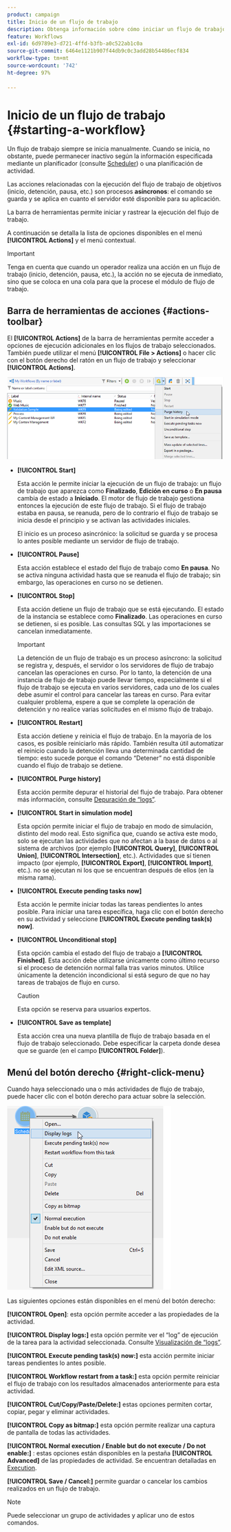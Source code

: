 ```yaml
---
product: campaign
title: Inicio de un flujo de trabajo
description: Obtenga información sobre cómo iniciar un flujo de trabajo y descubra acciones de flujos de trabajo en la barra de herramientas y el menú que aparece al hacer clic con el botón derecho
feature: Workflows
exl-id: 6d9789e3-d721-4ffd-b3fb-a0c522ab1c0a
source-git-commit: 6464e1121b907f44db9c0c3add28b54486ecf834
workflow-type: tm+mt
source-wordcount: '742'
ht-degree: 97%

---
```


# Inicio de un flujo de trabajo {#starting-a-workflow}

Un flujo de trabajo siempre se inicia manualmente. Cuando se inicia, no obstante, puede permanecer inactivo según la información especificada mediante un planificador (consulte [Scheduler](scheduler.md)) o una planificación de actividad.

Las acciones relacionadas con la ejecución del flujo de trabajo de objetivos (inicio, detención, pausa, etc.) son procesos **asíncronos**: el comando se guarda y se aplica en cuanto el servidor esté disponible para su aplicación.

La barra de herramientas permite iniciar y rastrear la ejecución del flujo de trabajo.

A continuación se detalla la lista de opciones disponibles en el menú **[!UICONTROL Actions]** y el menú contextual.

>[!IMPORTANT]
>
>Tenga en cuenta que cuando un operador realiza una acción en un flujo de trabajo (inicio, detención, pausa, etc.), la acción no se ejecuta de inmediato, sino que se coloca en una cola para que la procese el módulo de flujo de trabajo.

## Barra de herramientas de acciones {#actions-toolbar}

El **[!UICONTROL Actions]** de la barra de herramientas permite acceder a opciones de ejecución adicionales en los flujos de trabajo seleccionados. También puede utilizar el menú **[!UICONTROL File > Actions]** o hacer clic con el botón derecho del ratón en un flujo de trabajo y seleccionar **[!UICONTROL Actions]**.

![](assets/purge_historique.png)

* **[!UICONTROL Start]**

   Esta acción le permite iniciar la ejecución de un flujo de trabajo: un flujo de trabajo que aparezca como **Finalizado**, **Edición en curso** o **En pausa** cambia de estado a **Iniciado**. El motor de flujo de trabajo gestiona entonces la ejecución de este flujo de trabajo. Si el flujo de trabajo estaba en pausa, se reanuda, pero de lo contrario el flujo de trabajo se inicia desde el principio y se activan las actividades iniciales.

   El inicio es un proceso asincrónico: la solicitud se guarda y se procesa lo antes posible mediante un servidor de flujo de trabajo.

* **[!UICONTROL Pause]**

   Esta acción establece el estado del flujo de trabajo como **En pausa**. No se activa ninguna actividad hasta que se reanuda el flujo de trabajo; sin embargo, las operaciones en curso no se detienen.

* **[!UICONTROL Stop]**

   Esta acción detiene un flujo de trabajo que se está ejecutando. El estado de la instancia se establece como **Finalizado**. Las operaciones en curso se detienen, si es posible. Las consultas SQL y las importaciones se cancelan inmediatamente.

   >[!IMPORTANT]
   >
   >La detención de un flujo de trabajo es un proceso asíncrono: la solicitud se registra y, después, el servidor o los servidores de flujo de trabajo cancelan las operaciones en curso. Por lo tanto, la detención de una instancia de flujo de trabajo puede llevar tiempo, especialmente si el flujo de trabajo se ejecuta en varios servidores, cada uno de los cuales debe asumir el control para cancelar las tareas en curso. Para evitar cualquier problema, espere a que se complete la operación de detención y no realice varias solicitudes en el mismo flujo de trabajo.

* **[!UICONTROL Restart]**

   Esta acción detiene y reinicia el flujo de trabajo. En la mayoría de los casos, es posible reiniciarlo más rápido. También resulta útil automatizar el reinicio cuando la detención lleva una determinada cantidad de tiempo: esto sucede porque el comando “Detener” no está disponible cuando el flujo de trabajo se detiene.

* **[!UICONTROL Purge history]**

   Esta acción permite depurar el historial del flujo de trabajo. Para obtener más información, consulte [Depuración de “logs”](monitor-workflow-execution.md#purging-the-logs).

* **[!UICONTROL Start in simulation mode]**

   Esta opción permite iniciar el flujo de trabajo en modo de simulación, distinto del modo real. Esto significa que, cuando se activa este modo, solo se ejecutan las actividades que no afectan a la base de datos o al sistema de archivos (por ejemplo **[!UICONTROL Query]**, **[!UICONTROL Union]**, **[!UICONTROL Intersection]**, etc.). Actividades que sí tienen impacto (por ejemplo, **[!UICONTROL Export]**, **[!UICONTROL Import]**, etc.). no se ejecutan ni los que se encuentran después de ellos (en la misma rama).

* **[!UICONTROL Execute pending tasks now]**

   Esta acción le permite iniciar todas las tareas pendientes lo antes posible. Para iniciar una tarea específica, haga clic con el botón derecho en su actividad y seleccione **[!UICONTROL Execute pending task(s) now]**.

* **[!UICONTROL Unconditional stop]**

   Esta opción cambia el estado del flujo de trabajo a **[!UICONTROL Finished]**. Esta acción debe utilizarse únicamente como último recurso si el proceso de detención normal falla tras varios minutos. Utilice únicamente la detención incondicional si está seguro de que no hay tareas de trabajos de flujo en curso.

   >[!CAUTION]
   >
   >Esta opción se reserva para usuarios expertos.

* **[!UICONTROL Save as template]**

   Esta acción crea una nueva plantilla de flujo de trabajo basada en el flujo de trabajo seleccionado. Debe especificar la carpeta donde desea que se guarde (en el campo **[!UICONTROL Folder]**).

## Menú del botón derecho {#right-click-menu}

Cuando haya seleccionado una o más actividades de flujo de trabajo, puede hacer clic con el botón derecho para actuar sobre la selección.

![](assets/contextual_menu.png)

Las siguientes opciones están disponibles en el menú del botón derecho:

**[!UICONTROL Open]**: esta opción permite acceder a las propiedades de la actividad.

**[!UICONTROL Display logs:]** esta opción permite ver el “log” de ejecución de la tarea para la actividad seleccionada. Consulte [Visualización de “logs”](monitor-workflow-execution.md#displaying-logs).

**[!UICONTROL Execute pending task(s) now:]** esta acción permite iniciar tareas pendientes lo antes posible.

**[!UICONTROL Workflow restart from a task:]** esta opción permite reiniciar el flujo de trabajo con los resultados almacenados anteriormente para esta actividad.

**[!UICONTROL Cut/Copy/Paste/Delete:]** estas opciones permiten cortar, copiar, pegar y eliminar actividades.

**[!UICONTROL Copy as bitmap:]** esta opción permite realizar una captura de pantalla de todas las actividades.

**[!UICONTROL Normal execution / Enable but do not execute / Do not enable:]** : estas opciones están disponibles en la pestaña **[!UICONTROL Advanced]** de las propiedades de actividad. Se encuentran detalladas en [Execution](advanced-parameters.md#execution).

**[!UICONTROL Save / Cancel:]** permite guardar o cancelar los cambios realizados en un flujo de trabajo.

>[!NOTE]
>
>Puede seleccionar un grupo de actividades y aplicar uno de estos comandos.

